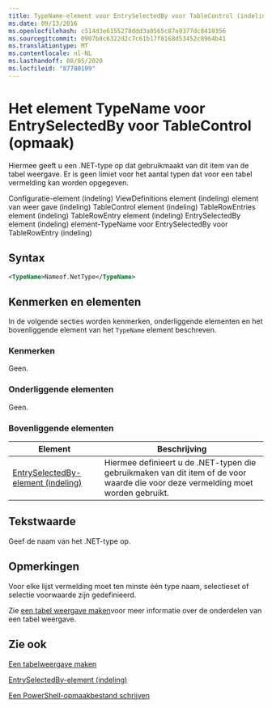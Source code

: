 ```yaml
---
title: TypeName-element voor EntrySelectedBy voor TableControl (indeling) | Microsoft Docs
ms.date: 09/13/2016
ms.openlocfilehash: c514d3e6155278ddd3a0565c87e9377dc8419356
ms.sourcegitcommit: 0907b8c6322d2c7c61b17f8168d53452c8964b41
ms.translationtype: MT
ms.contentlocale: nl-NL
ms.lasthandoff: 08/05/2020
ms.locfileid: "87780199"
---
```

# <a name="typename-element-for-entryselectedby-for-tablecontrol-format"></a>Het element TypeName voor EntrySelectedBy voor TableControl (opmaak)

Hiermee geeft u een .NET-type op dat gebruikmaakt van dit item van de tabel weergave. Er is geen limiet voor het aantal typen dat voor een tabel vermelding kan worden opgegeven.

Configuratie-element (indeling) ViewDefinitions element (indeling) element van weer gave (indeling) TableControl element (indeling) TableRowEntries element (indeling) TableRowEntry element (indeling) EntrySelectedBy element (indeling) element-TypeName voor EntrySelectedBy voor TableRowEntry (indeling)

## <a name="syntax"></a>Syntax

```xml
<TypeName>Nameof.NetType</TypeName>
```

## <a name="attributes-and-elements"></a>Kenmerken en elementen

In de volgende secties worden kenmerken, onderliggende elementen en het bovenliggende element van het `TypeName` element beschreven.

### <a name="attributes"></a>Kenmerken

Geen.

### <a name="child-elements"></a>Onderliggende elementen

Geen.

### <a name="parent-elements"></a>Bovenliggende elementen

|Element|Beschrijving|
|-------------|-----------------|
|[EntrySelectedBy-element (indeling)](./entryselectedby-element-for-tablerowentry-for-tablecontrol-format.md)|Hiermee definieert u de .NET-typen die gebruikmaken van dit item of de voor waarde die voor deze vermelding moet worden gebruikt.|

## <a name="text-value"></a>Tekstwaarde

Geef de naam van het .NET-type op.

## <a name="remarks"></a>Opmerkingen

Voor elke lijst vermelding moet ten minste één type naam, selectieset of selectie voorwaarde zijn gedefinieerd.

Zie [een tabel weergave maken](./creating-a-table-view.md)voor meer informatie over de onderdelen van een tabel weergave.

## <a name="see-also"></a>Zie ook

[Een tabelweergave maken](./creating-a-table-view.md)

[EntrySelectedBy-element (indeling)](./entryselectedby-element-for-tablerowentry-for-tablecontrol-format.md)

[Een PowerShell-opmaakbestand schrijven](./writing-a-powershell-formatting-file.md)
